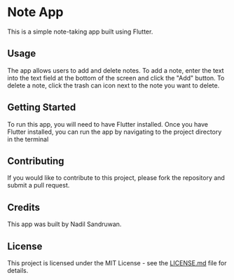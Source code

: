 # Note App

This is a simple note-taking app built using Flutter.

## Usage

The app allows users to add and delete notes. To add a note, enter the text into the text field at the bottom of the screen and click the "Add" button. To delete a note, click the trash can icon next to the note you want to delete.

## Getting Started

To run this app, you will need to have Flutter installed. Once you have Flutter installed, you can run the app by navigating to the project directory in the terminal 

## Contributing

If you would like to contribute to this project, please fork the repository and submit a pull request.

## Credits

This app was built by Nadil Sandruwan.

## License

This project is licensed under the MIT License - see the [LICENSE.md](LICENSE.md) file for details.


